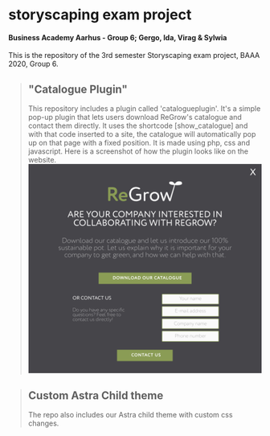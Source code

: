 # storyscaping exam project
#### Business Academy Aarhus - Group 6; Gergo, Ida, Virag & Sylwia
This is the repository of the 3rd semester Storyscaping exam project, BAAA 2020, Group 6.


> ## "Catalogue Plugin"
> This repository includes a plugin called 'catalogueplugin'.
> It's a simple pop-up plugin that lets users download ReGrow's catalogue and contact them directly.
> It uses the shortcode [show_catalogue] and with that code inserted to a site, the catalogue will automatically pop up on that page with a fixed position.
> It is made using php, css and javascript.
> Here is a screenshot of how the plugin looks like on the website.
> ![catalogue-plugin, Catalogue Plugin](/catalogue-plugin-screeenshot.png)


> ## Custom Astra Child theme
> The repo also includes our Astra child theme with custom css changes.

